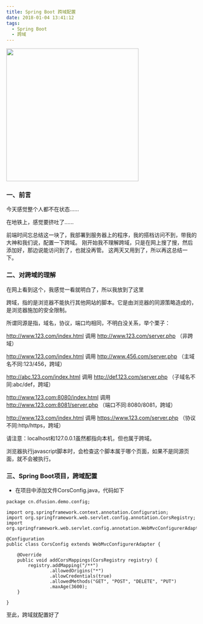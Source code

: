 ```yaml
---
title: Spring Boot 跨域配置
date: 2018-01-04 13:41:12
tags:
  - Spring Boot
  - 跨域
---
```


<p><img src="/assets/postImg/springbootCorsLogo.jpeg" width="350px" height="350px"></p>

### 一、前言

今天感觉整个人都不在状态......

在地铁上，感觉要挤吐了......

<!-- more -->
前端时间忘总结这一块了，我部署到服务器上的程序，我的搭档访问不到，带我的大神和我们说，配置一下跨域。
刚开始我不理解跨域，只是在网上搜了搜，然后添加好，那边说能访问到了，也就没再管。
这两天又用到了，所以再这总结一下。

### 二、对跨域的理解

在网上看到这个，我感觉一看就明白了，所以我放到了这里

跨域，指的是浏览器不能执行其他网站的脚本。它是由浏览器的同源策略造成的，是浏览器施加的安全限制。

所谓同源是指，域名，协议，端口均相同，不明白没关系，举个栗子：

http://www.123.com/index.html 调用 http://www.123.com/server.php （非跨域）

http://www.123.com/index.html 调用 http://www.456.com/server.php （主域名不同:123/456，跨域）

http://abc.123.com/index.html 调用 http://def.123.com/server.php （子域名不同:abc/def，跨域）

http://www.123.com:8080/index.html 调用 http://www.123.com:8081/server.php （端口不同:8080/8081，跨域）

http://www.123.com/index.html 调用 https://www.123.com/server.php （协议不同:http/https，跨域）

请注意：localhost和127.0.0.1虽然都指向本机，但也属于跨域。

浏览器执行javascript脚本时，会检查这个脚本属于哪个页面，如果不是同源页面，就不会被执行。

### 三、Spring Boot项目，跨域配置

* 在项目中添加文件CorsConfig.java，代码如下

```
package cn.dfusion.demo.config;

import org.springframework.context.annotation.Configuration;
import org.springframework.web.servlet.config.annotation.CorsRegistry;
import org.springframework.web.servlet.config.annotation.WebMvcConfigurerAdapter;

@Configuration
public class CorsConfig extends WebMvcConfigurerAdapter {

    @Override
    public void addCorsMappings(CorsRegistry registry) {
        registry.addMapping("/**")
                .allowedOrigins("*")
                .allowCredentials(true)
                .allowedMethods("GET", "POST", "DELETE", "PUT")
                .maxAge(3600);
    }

}

```

至此，跨域就配置好了
